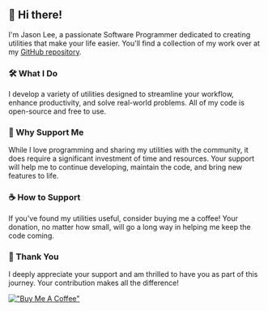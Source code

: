 ## 👋 Hi there! 

I'm Jason Lee, a passionate Software Programmer dedicated to creating utilities that make your life easier. You'll find a collection of my work over at my [GitHub repository](https://github.com/themanlee7942/utils).

### 🛠️ What I Do

I develop a variety of utilities designed to streamline your workflow, enhance productivity, and solve real-world problems. All of my code is open-source and free to use.

### 🙏 Why Support Me

While I love programming and sharing my utilities with the community, it does require a significant investment of time and resources. Your support will help me to continue developing, maintain the code, and bring new features to life.

### ☕ How to Support

If you've found my utilities useful, consider buying me a coffee! Your donation, no matter how small, will go a long way in helping me keep the code coming.

### 🙌 Thank You

I deeply appreciate your support and am thrilled to have you as part of this journey. Your contribution makes all the difference!

[!["Buy Me A Coffee"](https://www.buymeacoffee.com/assets/img/custom_images/orange_img.png)](https://www.buymeacoffee.com/themanlee7942)
